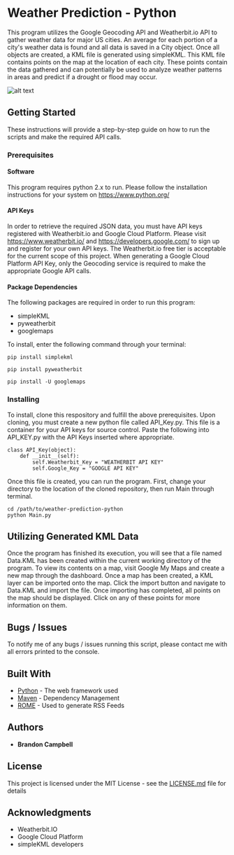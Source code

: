 # Weather Prediction - Python

This program utilizes the Google Geocoding API and Weatherbit.io API to gather weather data for major US cities. An average for each portion of a city's weather data is found and all data is saved in a City object. Once all objects are created, a KML file is generated using simpleKML. This KML file contains points on the map at the location of each city. These points contain the data gathered and can potentially be used to analyze weather patterns in areas and predict if a drought or flood may occur.

![alt text](https://raw.githubusercontent.com/branlcampbell/weather-prediction-python/blob/master/to/Screenshot.png)

## Getting Started

These instructions will provide a step-by-step guide on how to run the scripts and make the required API calls.

### Prerequisites

#### Software

This program requires python 2.x to run. Please follow the installation instructions for your system on https://www.python.org/

#### API Keys

In order to retrieve the required JSON data, you must have API keys registered with Weatherbit.io and Google Cloud Platform. Please visit https://www.weatherbit.io/ and https://developers.google.com/ to sign up and register for your own API keys. The Weatherbit.io free tier is acceptable for the current scope of this project. When generating a Google Cloud Platform API Key, only the Geocoding service is required to make the appropriate Google API calls.

#### Package Dependencies

The following packages are required in order to run this program:
* simpleKML
* pyweatherbit
* googlemaps

To install, enter the following command through your terminal:

```
pip install simplekml
```

```
pip install pyweatherbit
```

```
pip install -U googlemaps
```

### Installing

To install, clone this respository and fulfill the above prerequisites. Upon cloning, you must create a new python file called API_Key.py. This file is a container for your API keys for source control. Paste the following into API_KEY.py with the API Keys inserted where appropriate.

```
class API_Key(object):
    def __init__(self):
        self.Weatherbit_Key = "WEATHERBIT API KEY"
        self.Google_Key = "GOOGLE API KEY"
```

Once this file is created, you can run the program. First, change your directory to the location of the cloned repository, then run Main through terminal.

```
cd /path/to/weather-prediction-python
python Main.py
```

## Utilizing Generated KML Data

Once the program has finished its execution, you will see that a file named Data.KML has been created within the current working directory of the program. To view its contents on a map, visit Google My Maps and create a new map through the dashboard. Once a map has been created, a KML layer can be imported onto the map. Click the import button and navigate to Data.KML and import the file. Once importing has completed, all points on the map should be displayed. Click on any of these points for more information on them.

## Bugs / Issues

To notify me of any bugs / issues running this script, please contact me with all errors printed to the console.


## Built With

* [Python](http://python.org/) - The web framework used
* [Maven](https://maven.apache.org/) - Dependency Management
* [ROME](https://rometools.github.io/rome/) - Used to generate RSS Feeds

## Authors

* **Brandon Campbell**

## License

This project is licensed under the MIT License - see the [LICENSE.md](LICENSE.md) file for details

## Acknowledgments

* Weatherbit.IO
* Google Cloud Platform
* simpleKML developers
